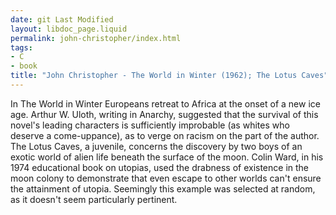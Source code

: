 ```yaml
---
date: git Last Modified
layout: libdoc_page.liquid
permalink: john-christopher/index.html
tags:
- C
- book
title: "John Christopher - The World in Winter (1962); The Lotus Caves"
---
```


In The World in Winter Europeans retreat to Africa at the onset of a new ice age. Arthur W. Uloth, writing in Anarchy, suggested that  the survival of this novel's leading characters is sufficiently improbable (as  whites who deserve a come-uppance), as to verge on racism on the part of the  author.
 
The Lotus Caves, a juvenile, concerns  the discovery by two boys of an exotic world of alien life beneath the surface  of the moon. Colin Ward, in his 1974 educational book on utopias, used the  drabness of existence in the moon colony to demonstrate that even escape to  other worlds can't ensure the attainment of utopia. Seemingly this example was  selected at random, as it doesn't seem particularly pertinent.